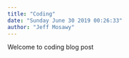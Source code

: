 ```yaml
---
title: "Coding"
date: "Sunday June 30 2019 00:26:33"
author: "Jeff Mosawy"
---
```


Welcome to coding blog post
